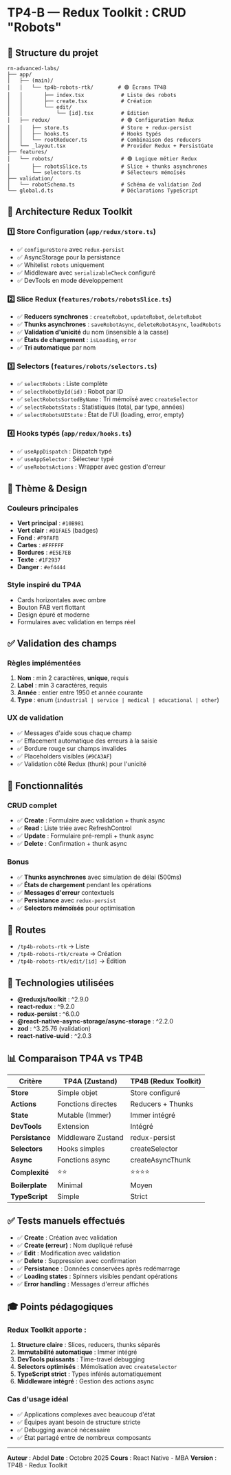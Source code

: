 # TP4-B — Redux Toolkit : CRUD "Robots"

## 📁 Structure du projet

```
rn-advanced-labs/
├── app/
│   ├── (main)/
│   │   └── tp4b-robots-rtk/        # 🟢 Écrans TP4B
│   │       ├── index.tsx            # Liste des robots
│   │       ├── create.tsx           # Création
│   │       └── edit/
│   │           └── [id].tsx         # Édition
│   ├── redux/                       # 🟢 Configuration Redux
│   │   ├── store.ts                 # Store + redux-persist
│   │   ├── hooks.ts                 # Hooks typés
│   │   └── rootReducer.ts           # Combinaison des reducers
│   └── _layout.tsx                  # Provider Redux + PersistGate
├── features/
│   └── robots/                      # 🟢 Logique métier Redux
│       ├── robotsSlice.ts           # Slice + thunks asynchrones
│       └── selectors.ts             # Sélecteurs mémoïsés
├── validation/
│   └── robotSchema.ts               # Schéma de validation Zod
└── global.d.ts                      # Déclarations TypeScript

```

## 🎯 Architecture Redux Toolkit

### 1️⃣ **Store Configuration** (`app/redux/store.ts`)
- ✅ `configureStore` avec `redux-persist`
- ✅ AsyncStorage pour la persistance
- ✅ Whitelist `robots` uniquement
- ✅ Middleware avec `serializableCheck` configuré
- ✅ DevTools en mode développement

### 2️⃣ **Slice Redux** (`features/robots/robotsSlice.ts`)
- ✅ **Reducers synchrones** : `createRobot`, `updateRobot`, `deleteRobot`
- ✅ **Thunks asynchrones** : `saveRobotAsync`, `deleteRobotAsync`, `loadRobots`
- ✅ **Validation d'unicité** du nom (insensible à la casse)
- ✅ **États de chargement** : `isLoading`, `error`
- ✅ **Tri automatique** par nom

### 3️⃣ **Selectors** (`features/robots/selectors.ts`)
- ✅ `selectRobots` : Liste complète
- ✅ `selectRobotById(id)` : Robot par ID
- ✅ `selectRobotsSortedByName` : Tri mémoïsé avec `createSelector`
- ✅ `selectRobotsStats` : Statistiques (total, par type, années)
- ✅ `selectRobotsUIState` : État de l'UI (loading, error, empty)

### 4️⃣ **Hooks typés** (`app/redux/hooks.ts`)
- ✅ `useAppDispatch` : Dispatch typé
- ✅ `useAppSelector` : Sélecteur typé
- ✅ `useRobotsActions` : Wrapper avec gestion d'erreur

## 🎨 Thème & Design

### Couleurs principales
- **Vert principal** : `#10B981`
- **Vert clair** : `#D1FAE5` (badges)
- **Fond** : `#F9FAFB`
- **Cartes** : `#FFFFFF`
- **Bordures** : `#E5E7EB`
- **Texte** : `#1F2937`
- **Danger** : `#ef4444`

### Style inspiré du TP4A
- Cards horizontales avec ombre
- Bouton FAB vert flottant
- Design épuré et moderne
- Formulaires avec validation en temps réel

## ✅ Validation des champs

### Règles implémentées
1. **Nom** : min 2 caractères, **unique**, requis
2. **Label** : min 3 caractères, requis
3. **Année** : entier entre 1950 et année courante
4. **Type** : enum (`industrial | service | medical | educational | other`)

### UX de validation
- ✅ Messages d'aide sous chaque champ
- ✅ Effacement automatique des erreurs à la saisie
- ✅ Bordure rouge sur champs invalides
- ✅ Placeholders visibles (`#9CA3AF`)
- ✅ Validation côté Redux (thunk) pour l'unicité

## 🚀 Fonctionnalités

### CRUD complet
- ✅ **Create** : Formulaire avec validation + thunk async
- ✅ **Read** : Liste triée avec RefreshControl
- ✅ **Update** : Formulaire pré-rempli + thunk async
- ✅ **Delete** : Confirmation + thunk async

### Bonus
- ✅ **Thunks asynchrones** avec simulation de délai (500ms)
- ✅ **États de chargement** pendant les opérations
- ✅ **Messages d'erreur** contextuels
- ✅ **Persistance** avec `redux-persist`
- ✅ **Selectors mémoïsés** pour optimisation

## 📱 Routes

- `/tp4b-robots-rtk` → Liste
- `/tp4b-robots-rtk/create` → Création
- `/tp4b-robots-rtk/edit/[id]` → Édition

## 🔧 Technologies utilisées

- **@reduxjs/toolkit** : ^2.9.0
- **react-redux** : ^9.2.0
- **redux-persist** : ^6.0.0
- **@react-native-async-storage/async-storage** : ^2.2.0
- **zod** : ^3.25.76 (validation)
- **react-native-uuid** : ^2.0.3

## 📊 Comparaison TP4A vs TP4B

| Critère | TP4A (Zustand) | TP4B (Redux Toolkit) |
|---------|----------------|----------------------|
| **Store** | Simple objet | Store configuré |
| **Actions** | Fonctions directes | Reducers + Thunks |
| **State** | Mutable (Immer) | Immer intégré |
| **DevTools** | Extension | Intégré |
| **Persistance** | Middleware Zustand | redux-persist |
| **Selectors** | Hooks simples | createSelector |
| **Async** | Fonctions async | createAsyncThunk |
| **Complexité** | ⭐⭐ | ⭐⭐⭐⭐ |
| **Boilerplate** | Minimal | Moyen |
| **TypeScript** | Simple | Strict |

## ✅ Tests manuels effectués

- ✅ **Create** : Création avec validation
- ✅ **Create (erreur)** : Nom dupliqué refusé
- ✅ **Edit** : Modification avec validation
- ✅ **Delete** : Suppression avec confirmation
- ✅ **Persistance** : Données conservées après redémarrage
- ✅ **Loading states** : Spinners visibles pendant opérations
- ✅ **Error handling** : Messages d'erreur affichés

## 🎓 Points pédagogiques

### Redux Toolkit apporte :
1. **Structure claire** : Slices, reducers, thunks séparés
2. **Immutabilité automatique** : Immer intégré
3. **DevTools puissants** : Time-travel debugging
4. **Selectors optimisés** : Mémoïsation avec `createSelector`
5. **TypeScript strict** : Types inférés automatiquement
6. **Middleware intégré** : Gestion des actions async

### Cas d'usage idéal
- ✅ Applications complexes avec beaucoup d'état
- ✅ Équipes ayant besoin de structure stricte
- ✅ Debugging avancé nécessaire
- ✅ État partagé entre de nombreux composants

---

**Auteur** : Abdel
**Date** : Octobre 2025
**Cours** : React Native - MBA
**Version** : TP4B - Redux Toolkit
